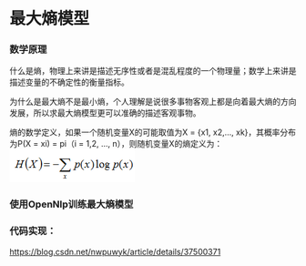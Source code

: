 最大熵模型
====
### 数学原理
什么是熵，物理上来讲是描述无序性或者是混乱程度的一个物理量；数学上来讲是描述变量的不确定性的衡量指标。

为什么是最大熵不是最小熵，个人理解是说很多事物客观上都是向着最大熵的方向发展，所以求最大熵模型更可以准确的描述客观事物。

熵的数学定义，如果一个随机变量X的可能取值为X = {x1, x2,…, xk}，其概率分布为P(X = xi) = pi（i = 1,2, ..., n），则随机变量X的熵定义为：<br>
![熵的数学定义](/docs/ml/images/5_2-1.jpg)

### 使用OpenNlp训练最大熵模型

### 代码实现：

https://blog.csdn.net/nwpuwyk/article/details/37500371
